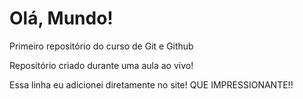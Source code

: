 # Olá, Mundo!
 Primeiro repositório do curso de Git e Github

 Repositório criado durante uma aula ao vivo!

Essa linha eu adicionei diretamente no site! QUE IMPRESSIONANTE!!
